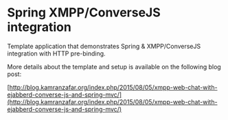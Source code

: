 # Spring XMPP/ConverseJS integration

Template application that demonstrates Spring & XMPP/ConverseJS integration with HTTP pre-binding.

More details about the template and setup is available on the following blog post:

[http://blog.kamranzafar.org/index.php/2015/08/05/xmpp-web-chat-with-ejabberd-converse-js-and-spring-mvc/](http://blog.kamranzafar.org/index.php/2015/08/05/xmpp-web-chat-with-ejabberd-converse-js-and-spring-mvc/)
